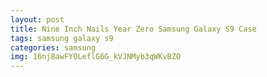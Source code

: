 ```yaml
---
layout: post
title: Nine Inch Nails Year Zero Samsung Galaxy S9 Case
tags: samsung galaxy s9
categories: samsung
img: 16nj8awFYOLeflG6G_kVJNMyb3qWKvBZO
---
```

